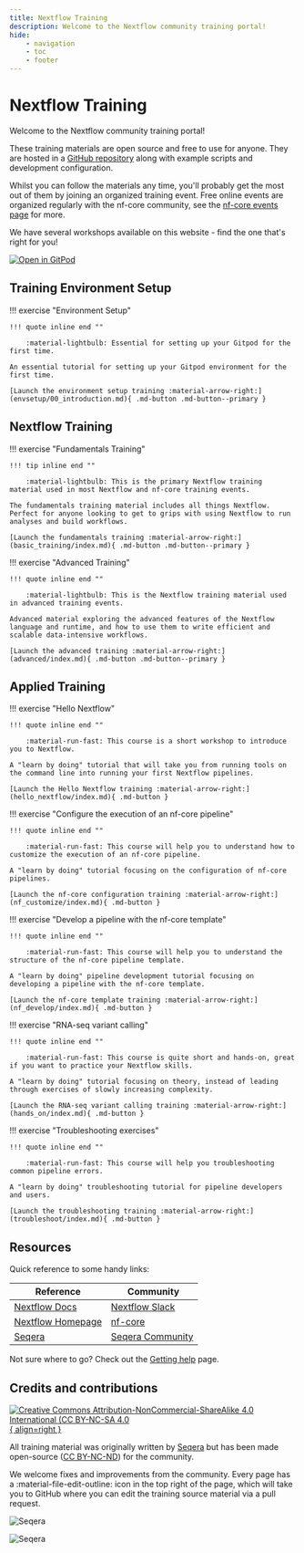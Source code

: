 ```yaml
---
title: Nextflow Training
description: Welcome to the Nextflow community training portal!
hide:
    - navigation
    - toc
    - footer
---
```


# Nextflow Training

Welcome to the Nextflow community training portal!

These training materials are open source and free to use for anyone.
They are hosted in a [GitHub repository](https://github.com/nextflow-io/training) along with example scripts and development configuration.

Whilst you can follow the materials any time, you'll probably get the most out of them by joining an organized training event.
Free online events are organized regularly with the nf-core community, see the [nf-core events page](https://nf-co.re/events) for more.

We have several workshops available on this website - find the one that's right for you!

[![Open in GitPod](https://img.shields.io/badge/Gitpod-%20Open%20in%20Gitpod-908a85?logo=gitpod)](https://gitpod.io/#https://github.com/nextflow-io/training)

## Training Environment Setup

!!! exercise "Environment Setup"

    !!! quote inline end ""

        :material-lightbulb: Essential for setting up your Gitpod for the first time.

    An essential tutorial for setting up your Gitpod environment for the first time.

    [Launch the environment setup training :material-arrow-right:](envsetup/00_introduction.md){ .md-button .md-button--primary }

## Nextflow Training

!!! exercise "Fundamentals Training"

    !!! tip inline end ""

        :material-lightbulb: This is the primary Nextflow training material used in most Nextflow and nf-core training events.

    The fundamentals training material includes all things Nextflow. Perfect for anyone looking to get to grips with using Nextflow to run analyses and build workflows.

    [Launch the fundamentals training :material-arrow-right:](basic_training/index.md){ .md-button .md-button--primary }

!!! exercise "Advanced Training"

    !!! quote inline end ""

        :material-lightbulb: This is the Nextflow training material used in advanced training events.

    Advanced material exploring the advanced features of the Nextflow language and runtime, and how to use them to write efficient and scalable data-intensive workflows.

    [Launch the advanced training :material-arrow-right:](advanced/index.md){ .md-button .md-button--primary }

## Applied Training

!!! exercise "Hello Nextflow"

    !!! quote inline end ""

        :material-run-fast: This course is a short workshop to introduce you to Nextflow.

    A "learn by doing" tutorial that will take you from running tools on the command line into running your first Nextflow pipelines.

    [Launch the Hello Nextflow training :material-arrow-right:](hello_nextflow/index.md){ .md-button }

!!! exercise "Configure the execution of an nf-core pipeline"

    !!! quote inline end ""

        :material-run-fast: This course will help you to understand how to customize the execution of an nf-core pipeline.

    A "learn by doing" tutorial focusing on the configuration of nf-core pipelines.

    [Launch the nf-core configuration training :material-arrow-right:](nf_customize/index.md){ .md-button }

!!! exercise "Develop a pipeline with the nf-core template"

    !!! quote inline end ""

        :material-run-fast: This course will help you to understand the structure of the nf-core pipeline template.

    A "learn by doing" pipeline development tutorial focusing on developing a pipeline with the nf-core template.

    [Launch the nf-core template training :material-arrow-right:](nf_develop/index.md){ .md-button }

!!! exercise "RNA-seq variant calling"

    !!! quote inline end ""

        :material-run-fast: This course is quite short and hands-on, great if you want to practice your Nextflow skills.

    A "learn by doing" tutorial focusing on theory, instead of leading through exercises of slowly increasing complexity.

    [Launch the RNA-seq variant calling training :material-arrow-right:](hands_on/index.md){ .md-button }

!!! exercise "Troubleshooting exercises"

    !!! quote inline end ""

        :material-run-fast: This course will help you troubleshooting common pipeline errors.

    A "learn by doing" troubleshooting tutorial for pipeline developers and users.

    [Launch the troubleshooting training :material-arrow-right:](troubleshoot/index.md){ .md-button }

## Resources

Quick reference to some handy links:

| Reference                                                   |  Community                                                   |
| ----------------------------------------------------------- | ------------------------------------------------------------ |
| [Nextflow Docs](https://nextflow.io/docs/latest/index.html) | [Nextflow Slack](https://www.nextflow.io/slack-invite.html)  |
| [Nextflow Homepage](https://nextflow.io/)                   | [nf-core](https://nf-co.re/)                                 |
| [Seqera](https://seqera.io/)                                | [Seqera Community](https://community.seqera.io)              |

Not sure where to go? Check out the [Getting help](help.md) page.

## Credits and contributions

[![Creative Commons Attribution-NonCommercial-ShareAlike 4.0 International (CC BY-NC-SA 4.0](assets/img/cc_by-nc-nd.svg){ align=right }](https://creativecommons.org/licenses/by-nc-nd/4.0/)

All training material was originally written by [Seqera](https://seqera.io) but has been made open-source ([CC BY-NC-ND](https://creativecommons.org/licenses/by-nc-nd/4.0/)) for the community.

We welcome fixes and improvements from the community.
Every page has a :material-file-edit-outline: icon in the top right of the page, which will take you to GitHub where you can edit the training source material via a pull request.

<div markdown class="homepage_logos">

![Seqera](assets/img/seqera_logo.png#only-light)

![Seqera](assets/img/seqera_logo_dark.png#only-dark)

</div>
